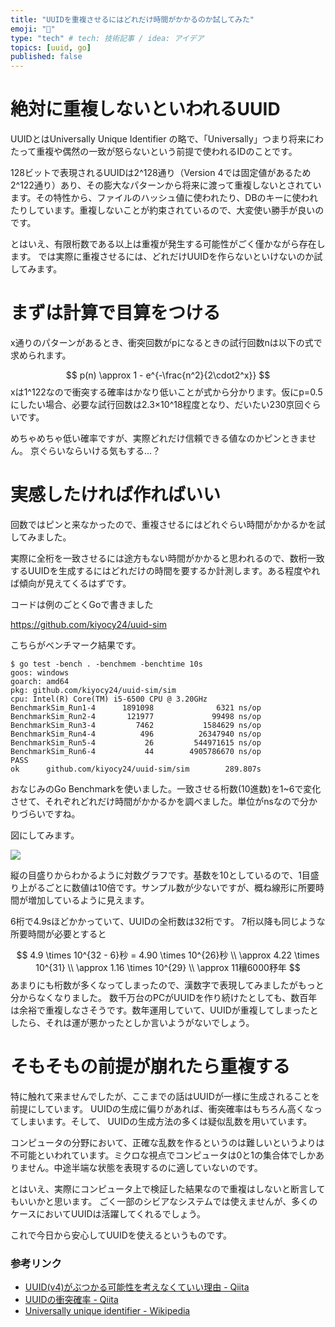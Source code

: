```yaml
---
title: "UUIDを重複させるにはどれだけ時間がかかるのか試してみた"
emoji: "👻"
type: "tech" # tech: 技術記事 / idea: アイデア
topics: [uuid, go]
published: false
---
```


# 絶対に重複しないといわれるUUID
UUIDとはUniversally Unique Identifier の略で、「Universally」つまり将来にわたって重複や偶然の一致が怒らないという前提で使われるIDのことです。

128ビットで表現されるUUIDは2^128通り（Version 4では固定値があるため2^122通り）あり、その膨大なパターンから将来に渡って重複しないとされています。その特性から、ファイルのハッシュ値に使われたり、DBのキーに使われたりしています。重複しないことが約束されているので、大変使い勝手が良いのです。

とはいえ、有限桁数である以上は重複が発生する可能性がごく僅かながら存在します。
では実際に重複させるには、どれだけUUIDを作らないといけないのか試してみます。



# まずは計算で目算をつける
x通りのパターンがあるとき、衝突回数がpになるときの試行回数nは以下の式で求められます。

$$
p(n) \approx 1 - e^{-\frac{n^2}{2\cdot2^x}}
$$
xは1^122なので衝突する確率はかなり低いことが式から分かります。仮にp=0.5にしたい場合、必要な試行回数は2.3×10^18程度となり、だいたい230京回ぐらいです。

めちゃめちゃ低い確率ですが、実際どれだけ信頼できる値なのかピンときません。
京ぐらいならいける気もする…？

# 実感したければ作ればいい
回数ではピンと来なかったので、重複させるにはどれぐらい時間がかかるかを試してみました。

実際に全桁を一致させるには途方もない時間がかかると思われるので、数桁一致するUUIDを生成するにはどれだけの時間を要するか計測します。ある程度やれば傾向が見えてくるはずです。

コードは例のごとくGoで書きました

https://github.com/kiyocy24/uuid-sim



こちらがベンチマーク結果です。

```shell
$ go test -bench . -benchmem -benchtime 10s
goos: windows
goarch: amd64
pkg: github.com/kiyocy24/uuid-sim/sim
cpu: Intel(R) Core(TM) i5-6500 CPU @ 3.20GHz
BenchmarkSim_Run1-4      1891098              6321 ns/op
BenchmarkSim_Run2-4       121977             99498 ns/op
BenchmarkSim_Run3-4         7462           1584629 ns/op
BenchmarkSim_Run4-4          496          26347940 ns/op
BenchmarkSim_Run5-4           26         544971615 ns/op
BenchmarkSim_Run6-4           44        4905786670 ns/op
PASS
ok      github.com/kiyocy24/uuid-sim/sim        289.807s
```

おなじみのGo Benchmarkを使いました。一致させる桁数(10進数)を1~6で変化させて、それぞれどれだけ時間がかかるかを調べました。単位がnsなので分かりづらいですね。

図にしてみます。

![](https://storage.googleapis.com/zenn-user-upload/b499289c4fc5d8e59cdcd188.png)

縦の目盛りからわかるように対数グラフです。基数を10としているので、1目盛り上がるごとに数値は10倍です。サンプル数が少ないですが、概ね線形に所要時間が増加しているように見えます。

6桁で4.9sほどかかっていて、UUIDの全桁数は32桁です。
7桁以降も同じような所要時間が必要とすると


$$
4.9 \times 10^{32 - 6}秒 = 4.90 \times 10^{26}秒 \\
\approx 4.22 \times 10^{31} \\
\approx 1.16 \times 10^{29} \\
\approx 11穰6000𥝱年
$$
あまりにも桁数が多くなってしまったので、漢数字で表現してみましたがもっと分からなくなりました。
数千万台のPCがUUIDを作り続けたとしても、数百年は余裕で重複しなさそうです。数年運用していて、UUIDが重複してしまったとしたら、それは運が悪かったとしか言いようがないでしょう。



# そもそもの前提が崩れたら重複する

特に触れて来ませんでしたが、ここまでの話はUUIDが一様に生成されることを前提にしています。
UUIDの生成に偏りがあれば、衝突確率はもちろん高くなってしまいます。そして、 UUIDの生成方法の多くは疑似乱数を用いています。

コンピュータの分野において、正確な乱数を作るというのは難しいというよりは不可能といわれています。ミクロな視点でコンピュータは0と1の集合体でしかありません。中途半端な状態を表現するのに適していないのです。

とはいえ、実際にコンピュータ上で検証した結果なので重複はしないと断言してもいいかと思います。
ごく一部のシビアなシステムでは使えませんが、多くのケースにおいてUUIDは活躍してくれるでしょう。

これで今日から安心してUUIDを使えるというものです。



### 参考リンク

- [UUID(v4)がぶつかる可能性を考えなくていい理由 - Qiita](https://qiita.com/ta_ta_ta_miya/items/1f8f71db3c1bf2dfb7ea)
- [UUIDの衝突確率 - Qiita](https://qiita.com/kiririmode/items/9ddf7f2aec6e8ba4dc7f)
- [Universally unique identifier - Wikipedia](https://en.wikipedia.org/wiki/Universally_unique_identifier)